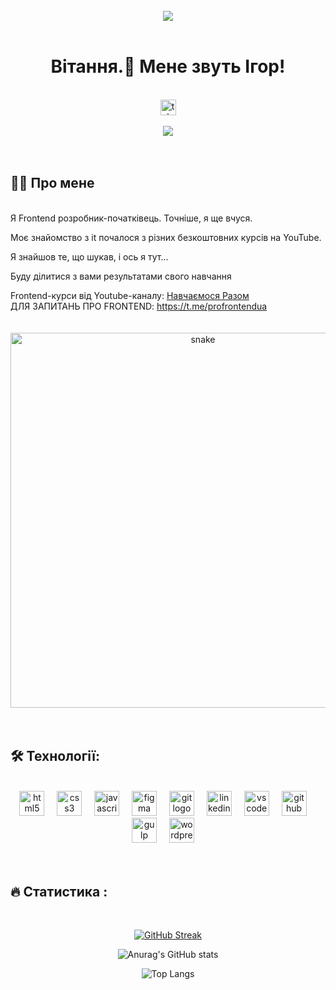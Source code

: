 <br>
<div align="center">
  <img src="assets/840-1.jpg"/>
</div>
<br>

<h1 align="center">Вітання.👋 Мене звуть Ігор!</h1>
<br>

<div align="center">
  <a href="https://t.me/ignikots" target="_blank">
    <img src="https://img.shields.io/static/v1?message=Telegram&logo=telegram&label=&color=2CA5E0&logoColor=white&labelColor=&style=for-the-badge" height="25" alt="telegram logo"/>
  </a>
</div>
<br>

<div align="center">
  <img src="https://visitor-badge.laobi.icu/badge?page_id=ihormykolayovych"/>
</div>
<br>
<br>

## 👩‍💻  Про мене
<br>
Я Frontend розробник-початківець. Точніше, я ще вчуся.

Моє знайомство з it почалося з різних безкоштовних курсів на YouTube.

Я знайшов те, що шукав, і ось я тут...

Буду ділитися з вами результатами свого навчання
<br>
<div align="left">
      Frontend-курси від Youtube-каналу:
      <a href="https://learningtogetherua.github.io/courses/" target="_blank">Навчаємося Разом</a>
</div>

<div align="left">
      ДЛЯ ЗАПИТАНЬ ПРО FRONTEND:
      <a href="https://t.me/profrontendua" target="_blank">https://t.me/profrontendua</a>
</div>
<br>
<br>

<div align="center">
 <img width="600" src="assets/github-snake.svg" alt="snake"/>
</div>
<br>
<br>

## 🛠 Технології:
<div align="center">
<br>
  <img src="https://cdn.jsdelivr.net/gh/devicons/devicon@latest/icons/html5/html5-original.svg" height="40" alt="html5 logo"/>
  <img width="12" />
  <img src="https://cdn.jsdelivr.net/gh/devicons/devicon@latest/icons/css3/css3-original.svg" height="40" alt="css3 logo"/>
<img width="12" />
  <img src="https://cdn.jsdelivr.net/gh/devicons/devicon@latest/icons/javascript/javascript-original.svg" height="40" alt="javascript logo"/>
<img width="12" />
  <img src="https://cdn.jsdelivr.net/gh/devicons/devicon@latest/icons/figma/figma-original.svg" height="40" alt="figma logo"/>
<img width="12" />
  <img src="https://cdn.jsdelivr.net/gh/devicons/devicon@latest/icons/git/git-original.svg" height="40" alt="git logo"/>
<img width="12" />
  <img src="https://cdn.jsdelivr.net/gh/devicons/devicon@latest/icons/linkedin/linkedin-original.svg" height="40" alt="linkedin logo"/>
<img width="12" />
  <img src="https://cdn.jsdelivr.net/gh/devicons/devicon@latest/icons/vscode/vscode-original.svg" height="40" alt="vscode logo"/>
<img width="12" />
  <img src="https://cdn.jsdelivr.net/gh/devicons/devicon@latest/icons/github/github-original.svg" height="40" alt="github logo"/>
<img width="12" />
  <img src="https://cdn.jsdelivr.net/gh/devicons/devicon@latest/icons/gulp/gulp-plain.svg" height="40" alt="gulp logo"/>
<img width="12" />
  <img src="https://cdn.jsdelivr.net/gh/devicons/devicon@latest/icons/wordpress/wordpress-original.svg" height="40" alt="wordpress logo"/>
<img width="12" />
  </div>
<br>
<br>

## 🔥 Статистика :
<br>

<div align="center">

[![GitHub Streak](https://streak-stats.demolab.com?user=ihormykolayovych&theme=codestackr&hide_border=true&card_width=500&card_height=200)](https://git.io/streak-stats)

![Anurag's GitHub stats](https://github-readme-stats.vercel.app/api?username=ihormykolayovych&show_icons=true&theme=codeSTACKr&hide_border=1)

![Top Langs](https://github-readme-stats.vercel.app/api/top-langs/?username=ihormykolayovych&layout=compact&theme=codeSTACKr&hide_border=false&order=1)

</div>
